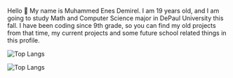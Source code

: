 Hello 👋 My name is Muhammed Enes Demirel. I am 19 years old, and I am going to study Math and Computer Science major in DePaul University this fall. I have been coding since 9th grade, so you can find my old projects from that time, my current projects and some future school related things in this profile. 

![Top Langs](https://github-readme-stats.vercel.app/api/top-langs/?username=enesdemirelus&layout=compact)

![Top Langs](https://github-readme-stats.vercel.app/api/top-langs/?username=billgates&layout=compact)

